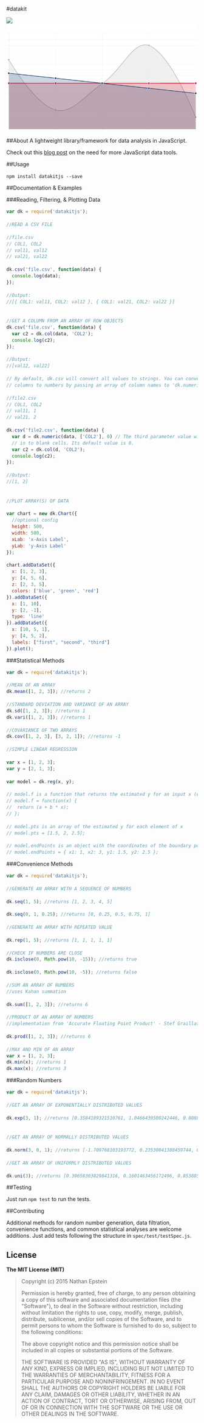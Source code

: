 #datakit

<img src="https://travis-ci.org/NathanEpstein/datakit.svg?branch=master">
<img src="./plot.png">

##About
A lightweight library/framework for data analysis in JavaScript.

Check out this <a href="http://nathanepstein.github.io/jekyll/update/2015/02/26/jsdata.html">blog post</a> on the need for more JavaScript data tools.

##Usage

```npm install datakitjs --save```

##Documentation & Examples

###Reading, Filtering, & Plotting Data
```javascript
var dk = require('datakitjs');

//READ A CSV FILE

//file.csv
// COL1, COL2
// val11, val12
// val21, val22

dk.csv('file.csv', function(data) {
  console.log(data);
});

//Output:
//[{ COL1: val11, COL2: val12 }, { COL1: val21, COL2: val22 }]


//GET A COLUMN FROM AN ARRAY OF ROW OBJECTS
dk.csv('file.csv', function(data) {
  var c2 = dk.col(data, 'COL2');
  console.log(c2);
});

//Output:
//[val12, val22]

// By default, dk.csv will convert all values to strings. You can convert select
// columns to numbers by passing an array of column names to 'dk.numeric'.

//file2.csv
// COL1, COL2
// val11, 1
// val21, 2

dk.csv('file2.csv', function(data) {
  var d = dk.numeric(data, ['COL2'], 0) // The third parameter value will be filled
  // in to blank cells. Its default value is 0.
  var c2 = dk.col(d, 'COL2');
  console.log(c2);
});

//Output:
//[1, 2]


//PLOT ARRAY(S) OF DATA

var chart = new dk.Chart({
  //optional config
  height: 500,
  width: 500,
  xLab: 'x-Axis Label',
  yLab: 'y-Axis Label'
});

chart.addDataSet({
  x: [1, 2, 3],
  y: [4, 5, 6],
  z: [2, 3, 5],
  colors: ['blue', 'green', 'red']
}).addDataSet({
  x: [1, 10],
  y: [2, -1],
  type: 'line'
}).addDataSet({
  x: [10, 5, 1],
  y: [4, 5, 2],
  labels: ["first", "second", "third"]
}).plot();
```

###Statistical Methods

```javascript
var dk = require('datakitjs');

//MEAN OF AN ARRAY
dk.mean([1, 2, 3]); //returns 2

//STANDARD DEVIATION AND VARIANCE OF AN ARRAY
dk.sd([1, 2, 3]); //returns 1
dk.vari([1, 2, 3]); //returns 1

//COVARIANCE OF TWO ARRAYS
dk.cov([1, 2, 3], [3, 2, 1]); //returns -1

//SIMPLE LINEAR REGRESSION

var x = [1, 2, 3];
var y = [2, 1, 3];

var model = dk.reg(x, y);

// model.f is a function that returns the estimated y for an input x (estimated via standard OLS regression)
// model.f = function(x) {
//  return (a + b * x);
// };

// model.pts is an array of the estimated y for each element of x
// model.pts = [1.5, 2, 2.5];

// model.endPoints is an object with the coordinates of the boundary points
// model.endPoints = { x1: 1, x2: 3, y1: 1.5, y2: 2.5 };

```

###Convenience Methods
```javascript
var dk = require('datakitjs');

//GENERATE AN ARRAY WITH A SEQUENCE OF NUMBERS

dk.seq(1, 5); //returns [1, 2, 3, 4, 5]

dk.seq(0, 1, 0.25); //returns [0, 0.25, 0.5, 0.75, 1]

//GENERATE AN ARRAY WITH REPEATED VALUE

dk.rep(1, 5); //returns [1, 1, 1, 1, 1]

//CHECK IF NUMBERS ARE CLOSE
dk.isclose(0, Math.pow(10, -15)); //returns true

dk.isclose(0, Math.pow(10, -5)); //returns false

//SUM AN ARRAY OF NUMBERS
//uses Kahan summation

dk.sum([1, 2, 3]); //returns 6

//PRODUCT OF AN ARRAY OF NUMBERS
//implementation from 'Accurate Floating Point Product' - Stef Graillat

dk.prod([1, 2, 3]); //returns 6

//MAX AND MIN OF AN ARRAY
var x = [1, 2, 3];
dk.min(x); //returns 1
dk.max(x); //returns 3

```

###Random Numbers
```javascript
var dk = require('datakitjs');

//GET AN ARRAY OF EXPONENTIALLY DISTRIBUTED VALUES

dk.exp(3, 1); //returns [0.3584189321510761, 1.0466439500242446, 0.08887770301056963]


//GET AN ARRAY OF NORMALLY DISTRIBUTED VALUES

dk.norm(3, 0, 1); //returns [-1.709768103193772, 0.23530041388459744, 0.4431320382580479]

//GET AN ARRAY OF UNIFORMLY DISTRIBUTED VALUES

dk.uni(3); //returns [0.30658303829841316, 0.1601463456172496, 0.8538850131444633]

```

##Testing

Just run `npm test` to run the tests.


##Contributing

Additional methods for random number generation, data filtration, convenience functions, and common statistical analyses are welcome additions. Just add tests following the structure in `spec/test/testSpec.js`.

## License

**The MIT License (MIT)**

> Copyright (c) 2015 Nathan Epstein
>
> Permission is hereby granted, free of charge, to any person obtaining a copy
> of this software and associated documentation files (the "Software"), to deal
> in the Software without restriction, including without limitation the rights
> to use, copy, modify, merge, publish, distribute, sublicense, and/or sell
> copies of the Software, and to permit persons to whom the Software is
> furnished to do so, subject to the following conditions:
>
> The above copyright notice and this permission notice shall be included in
> all copies or substantial portions of the Software.
>
> THE SOFTWARE IS PROVIDED "AS IS", WITHOUT WARRANTY OF ANY KIND, EXPRESS OR
> IMPLIED, INCLUDING BUT NOT LIMITED TO THE WARRANTIES OF MERCHANTABILITY,
> FITNESS FOR A PARTICULAR PURPOSE AND NONINFRINGEMENT. IN NO EVENT SHALL THE
> AUTHORS OR COPYRIGHT HOLDERS BE LIABLE FOR ANY CLAIM, DAMAGES OR OTHER
> LIABILITY, WHETHER IN AN ACTION OF CONTRACT, TORT OR OTHERWISE, ARISING FROM,
> OUT OF OR IN CONNECTION WITH THE SOFTWARE OR THE USE OR OTHER DEALINGS IN
> THE SOFTWARE.

